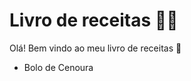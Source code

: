 # Livro de receitas :woman_cook:

Olá! Bem vindo ao meu livro de receitas :wave:

- Bolo de Cenoura
